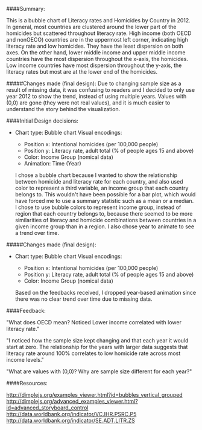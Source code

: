 ####Summary:

This is a bubble chart of Literacy rates and Homicides by Country in 2012.
In general, most countries are clustered around the lower part of the homicides but scattered throughout literacy rate. High income (both OECD and nonOECO) countries are in the uppermost left corner, indicating high literacy rate and low homicides. They have the least dispersion on both axes. 
On the other hand, lower middle income and upper middle income countries have the most dispersion throughout the x-axis, the homicides. Low income countries have most dispersion throughout the y-axis, the literacy rates but most are at the lower end of the homicides.

#####Changes made (final design):
Due to changing sample size as a result of missing data, it was confusing to readers and I decided to only use year 2012 to show the trend, instead of using multiple years. Values with (0,0) are gone (they were not real values), and it is much easier to understand the story behind the visualization.

####Initial Design decisions:

- Chart type: Bubble chart 
  Visual encodings: 
  - Position x: Intentional homicides (per 100,000 people)
  - Position y: Literacy rate, adult total (% of people ages 15 and above)
  - Color: Income Group (nomical data)
  - Animation: Time (Year) 

  I chose a bubble chart because I wanted to show the relationship between homicide and literacy rate for each country, and also used color to represent a third variable, an income group that each country belongs to. This wouldn't have been possible for a bar plot, which would have forced me to use a summary statistic such as a mean or a median. I chose to use bubble colors to represent income group, instead of region that each country belongs to, because there seemed to be more similarities of literacy and homicide combinations between countries in a given income group than in a region. I also chose year to animate to see a trend over time. 

#####Changes made (final design):

- Chart type: Bubble chart 
  Visual encodings: 
  - Position x: Intentional homicides (per 100,000 people)
  - Position y: Literacy rate, adult total (% of people ages 15 and above)
  - Color: Income Group (nomical data)

  Based on the feedbacks received, I dropped year-based animation since there was no clear trend over time due to missing data. 

####Feedback:

"What does OECD mean? Noticed Lower income correlated with lower literacy rate."

"I noticed how the sample size kept changing and that each year it would start at zero. The relationship for the years with larger data suggests that literacy rate around 100% correlates to low homicide rate across most income levels."

"What are values with (0,0)? Why are sample size different for each year?"

####Resources:

http://dimplejs.org/examples_viewer.html?id=bubbles_vertical_grouped
http://dimplejs.org/advanced_examples_viewer.html?id=advanced_storyboard_control
http://data.worldbank.org/indicator/VC.IHR.PSRC.P5
http://data.worldbank.org/indicator/SE.ADT.LITR.ZS

